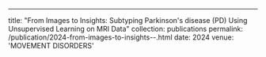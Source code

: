 ---
title: "From Images to Insights: Subtyping Parkinson's disease (PD) Using Unsupervised Learning on MRI Data"
collection: publications
permalink: /publication/2024-from-images-to-insights--.html
date: 2024
venue: 'MOVEMENT DISORDERS'